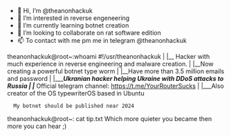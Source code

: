 - 👋 Hi, I’m @theanonhackuk
- 👀 I’m interested in reverse engeneering
- 🌱 I’m currently learning botnet creation
- 💞️ I’m looking to collaborate on rat software edition
- 📫 To contact with me pm me in telegram @theanonhackuk

<!---
theanonhackuk/theanonhackuk is a ✨ special ✨ repository because its `README.md` (this file) appears on your GitHub profile.
You can click the Preview link to take a look at your changes.
--->
theanonhackuk@root~:whoami
 #!/usr/theanonhackuk
  |
  |__ Hacker with much experience in reverse engineering and malware creation.
  |
  |__Now creating a powerful botnet type worm
  |
  |__Have more than 3.5 million emails and password
  |
  |______Ukranian hacker helping Ukraine with DDoS attacks to Russia
      |
      |___ Official telegram channel: https://t.me/YourRouterSucks
      |
      |___Also creator of the OS typewriterOS based in Ubuntu
  
      My botnet should be published near 2024

 theanonhackuk@root~: cat tip.txt
     Which more quieter you became then more you can hear ;)

